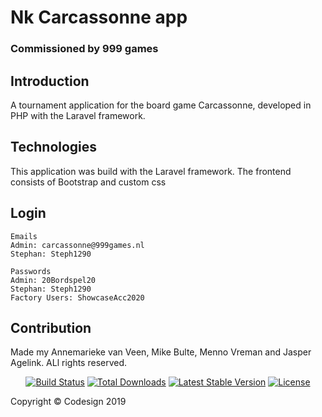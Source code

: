 # Nk Carcassonne app
### Commissioned by 999 games

## Introduction
A tournament application for the board game Carcassonne, developed in PHP with the Laravel framework.

## Technologies
This application was build with the Laravel framework. The frontend consists of Bootstrap and custom css

## Login
    Emails
    Admin: carcassonne@999games.nl
    Stephan: Steph1290

    Passwords
    Admin: 20Bordspel20
    Stephan: Steph1290
    Factory Users: ShowcaseAcc2020

## Contribution
Made my Annemarieke van Veen, Mike Bulte, Menno Vreman and Jasper Agelink. ALl rights reserved.

<p align="center">
<a href="https://travis-ci.org/laravel/framework"><img src="https://travis-ci.org/laravel/framework.svg" alt="Build Status"></a>
<a href="https://packagist.org/packages/laravel/framework"><img src="https://poser.pugx.org/laravel/framework/d/total.svg" alt="Total Downloads"></a>
<a href="https://packagist.org/packages/laravel/framework"><img src="https://poser.pugx.org/laravel/framework/v/stable.svg" alt="Latest Stable Version"></a>
<a href="https://packagist.org/packages/laravel/framework"><img src="https://poser.pugx.org/laravel/framework/license.svg" alt="License"></a>
</p>

<p>Copyright © Codesign 2019</p>
